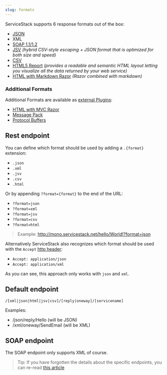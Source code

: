 ```yaml
---
slug: formats
---
```

ServiceStack supports 6 response formats out of the box:

- [JSON](https://github.com/ServiceStack/ServiceStack.Text)
- XML
- [SOAP 1.1/1.2](?id=SOAP-support)
- [JSV](https://github.com/ServiceStack/ServiceStack.Text#servicestacktypeserializer-and-the-jsv-format) _(hybrid CSV-style escaping + JSON format that is optimized for both size and speed)_
- [CSV](?id=csv-format)
- [HTML5 Report](?id=HTML5ReportFormat) _(provides a readable and semantic HTML layout letting you visualize all the data returned by your web service)_
- [HTML with Markdown Razor](?id=Markdown-Razor) _(Razor combined with markdown)_

### Additional Formats

Additional Formats are available as [external Plugins](?id=Plugins):

- [HTML with MVC Razor](http://razor.servicestack.net/)
- [Message Pack](?id=MessagePack-Format)
- [Protocol Buffers](?id=Protobuf-format)

## Rest endpoint

You can define which format should be used by adding a `.{format}` extension:

 - `.json`
 - `.xml`
 - `.jsv`
 - `.csv`
 - `.html`

Or by appending `?format={format}` to the end of the URL:

- `?format=json`
- `?format=xml`
- `?format=jsv`
- `?format=csv`
- `?format=html`

> Example: http://mono.servicestack.net/hello/World!?format=json

Alternatively ServiceStack also recognizes which format should be used with the `Accept` [http header](http://en.wikipedia.org/wiki/List_of_HTTP_header_fields):

- `Accept: application/json`
- `Accept: application/xml`

As you can see, this approach only works with `json` and `xml`.

## Default endpoint

    /[xml|json|html|jsv|csv]/[reply|oneway]/[servicename]

Examples:

 - /json/reply/Hello (will be JSON)
 - /xml/oneway/SendEmail (will be XML)

## SOAP endpoint

The SOAP endpoint only supports XML of course.

> Tip: If you have forgotten the details about the specific endpoints, you can re-read [this article](?id=Endpoints)

